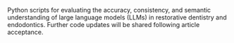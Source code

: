 Python scripts for evaluating the accuracy, consistency, and semantic understanding of large language models (LLMs) in restorative dentistry and endodontics. Further code updates will be shared following article acceptance.
